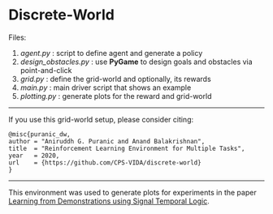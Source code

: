 # Discrete-World

Files:
1. *agent.py* : script to define agent and generate a policy
2. *design_obstacles.py* : use **PyGame** to design goals and obstacles via point-and-click
3. *grid.py* : define the grid-world and optionally, its rewards
4. *main.py* : main driver script that shows an example
5. *plotting.py* : generate plots for the reward and grid-world

---
If you use this grid-world setup, please consider citing:

```
@misc{puranic_dw,
author = "Aniruddh G. Puranic and Anand Balakrishnan",
title  = "Reinforcement Learning Environment for Multiple Tasks",
year   = 2020,
url    = {https://github.com/CPS-VIDA/discrete-world} 
}
```

---
This environment was used to generate plots for experiments in the paper [Learning from Demonstrations using Signal Temporal Logic](https://corlconf.github.io/paper_498/).
